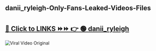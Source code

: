 
 ## danii_ryleigh-Only-Fans-Leaked-Videos-Files

# <h2><a href="https://mediaupload.pro?danii_ryleigh">🔗 Click to LINKS ⏩⏩ 👉 🟢 danii_ryleigh </a></h2>

<a href="https://mediaupload.pro?danii_ryleigh" rel="nofollow" data-target="animated-image.originalLink"><img src="https://i.ibb.co.com/xMMVF88/686577567.gif" alt="Viral Video Original" style="max-width: 100%; display: inline-block;" data-target="animated-image.originalImage"></a>